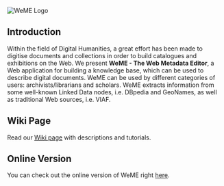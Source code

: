 ![WeME Logo](https://image.ibb.co/mYQHFk/Logo2.png)

## Introduction
Within the field of Digital Humanities, a great effort has been made to digitise documents and collections in order to build catalogues and exhibitions on the Web. We present **WeME - The Web Metadata Editor**, a Web application for building a knowledge base, which can be used to describe digital documents. WeME can be used by different categories of users: archivists/librarians and scholars. WeME extracts information from some well-known Linked Data nodes, i.e. DBpedia and GeoNames, as well as traditional Web sources, i.e. VIAF.

## Wiki Page
Read our [Wiki page](https://github.com/alod83/metadata_editor/wiki) with descriptions and tutorials.

## Online Version
You can check out the online version of WeME right [here](#).
